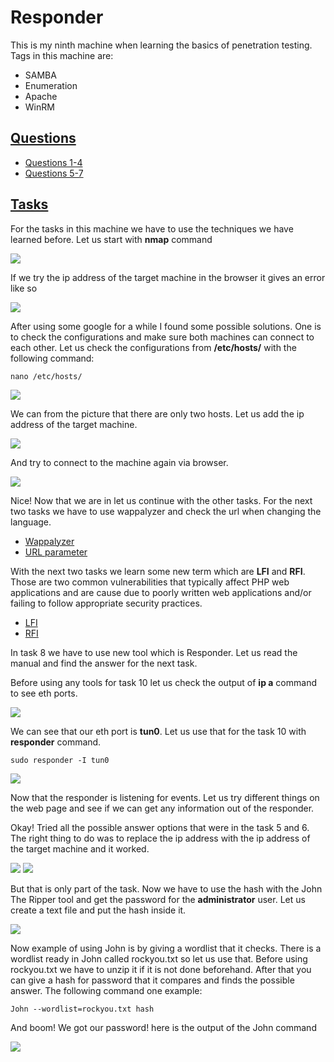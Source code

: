 # Responder

This is my ninth machine when learning the basics of penetration testing. Tags in this machine are:

- SAMBA
- Enumeration
- Apache
- WinRM

## <ins>**Questions**

* [Questions 1-4](Misc/questions_1.PNG)
* [Questions 5-7](Misc/questions_2.PNG)

## <ins>**Tasks**

For the tasks in this machine we have to use the techniques we have learned before. Let us start with **nmap** command

![](Misc/nmap.PNG)

If we try the ip address of the target machine in the browser it gives an error like so

![](Misc/connecting_error.PNG)

After using some google for a while I found some possible solutions. One is to check the configurations and make sure both machines can connect to each other. Let us check the configurations from **/etc/hosts/** with the following command:

~~~
nano /etc/hosts/
~~~

![](Misc/nano.PNG)

We can from the picture that there are only two hosts. Let us add the ip address of the target machine. 

![](Misc/nano_2.PNG)

And try to connect to the machine again via browser.

![](Misc/unika.htb.PNG)

Nice! Now that we are in let us continue with the other tasks. For the next two tasks we have to use wappalyzer and check the url when changing the language.

* [Wappalyzer](Misc/wappalyzer.PNG)
* [URL parameter](Misc/language.PNG)

With the next two tasks we learn some new term which are **LFI** and **RFI**. Those are two common vulnerabilities that typically affect PHP web applications and are cause due to poorly written web applications and/or failing to follow appropriate security practices.

* [LFI](Misc/LFI.PNG)
* [RFI](Misc/RFI.PNG)

In task 8 we have to use new tool which is Responder. Let us read the manual and find the answer for the next task.

Before using any tools for task 10 let us check the output of **ip a** command to see eth ports.

![](Misc/ip.PNG)

We can see that our eth port is **tun0**. Let us use that for the task 10 with **responder** command.

~~~
sudo responder -I tun0
~~~

![](Misc/responder.PNG)

Now that the responder is listening for events. Let us try different things on the web page and see if we can get any information out of the responder.

Okay! Tried all the possible answer options that were in the task 5 and 6. The right thing to do was to replace the ip address with the ip address of the target machine and it worked.

![](Misc/task10.PNG)
![](Misc/hash.PNG)

But that is only part of the task. Now we have to use the hash with the John The Ripper tool and get the password for the **administrator** user. Let us create a text file and put the hash inside it.

![](Misc/ls.PNG)

Now example of using John is by giving a wordlist that it checks. There is a wordlist ready in John called rockyou.txt so let us use that. Before using rockyou.txt we have to unzip it if it is not done beforehand. After that you can give a hash for password that it compares and finds the possible answer. The following command one example:

~~~
John --wordlist=rockyou.txt hash
~~~

And boom! We got our password! here is the output of the John command

![](Misc/password.PNG)
